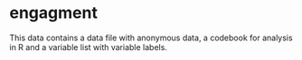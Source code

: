 # engagment

This data contains a data file with anonymous data, a codebook for analysis in R and a variable list with variable labels.
